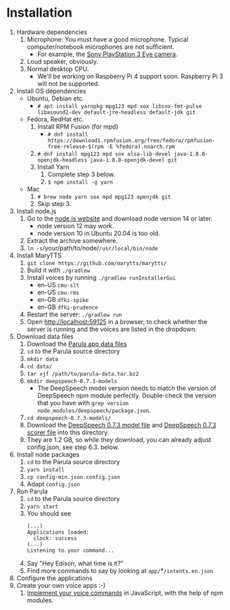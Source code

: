 # Installation

1. Hardware dependencies
   1. Microphone: You must have a good microphone. Typical computer/notebook microphones are not sufficient.
      * For example, the [Sony PlayStation 3 Eye camera](https://www.amazon.de/dp/B00LME2JGQ/).
   2. Loud speaker, obviously.
   3. Normal desktop CPU.
      * We'll be working on Raspberry Pi 4 support soon. Raspberry Pi 3 will not be supported.
2. Install OS dependencies
   * Ubuntu, Debian etc.
     * `# apt install yarnpkg mpg123 mpd sox libsox-fmt-pulse libasound2-dev default-jre-headless default-jdk git`
   * Fedora, RedHat etc.
     1. Install RPM Fusion \(for mpd\)
        * `# dnf install https://download1.rpmfusion.org/free/fedora/rpmfusion-free-release-$(rpm -E %fedora).noarch.rpm`
     2. `# dnf install mpg123 mpd sox alsa-lib-devel java-1.8.0-openjdk-headless java-1.8.0-openjdk-devel git`
     3. Install Yarn
        1. Complete step 3 below.
        2. `$ npm install -g yarn`
   * Mac
     1. `# brew node yarn sox mpd mpg123 openjdk git`
     2. Skip step 3.
3. Install node.js
   1. Go to the [node.js website](https://nodejs.org/en/) and download node version 14 or later.
      * node version 12 may work.
      * node version 10 in Ubuntu 20.04 is too old.
   2. Extract the archive somewhere.
   3. `ln -s`/your/path/to/node/`/usr/local/bin/node`
4. Install MaryTTS
   1. `git clone https://github.com/marytts/marytts/`
   2. Build it with `./gradlew`
   3. Install voices by running `./gradlew runInstallerGui`
      * en-US `cmu-slt`
      * en-US `cmu-rms`
      * en-GB `dfki-spike`
      * en-GB `dfki-prudence`
   4. Restart the server: `./gradlew run`
   5. Open [http://localhost:59125](http://localhost:59125) in a browser, to check whether the server is running and the voices are listed in the dropdown.
5. Download data files
   1. Download the [Parula app data files](https://parula.app/download/parula-data.tar.bz2)
   2. `cd` to the Parula source directory
   3. `mkdir data`
   4. `cd data/`
   5. `tar xjf /path/to/parula-data.tar.bz2`
   6. `mkdir deepspeech-0.7.3-models`
      * The DeepSpeech model version needs to match the version of DeepSpeech npm module perfectly. Double-check the version that you have with `grep version node_modules/deepspeech/package.json`.
   7. `cd deepspeech-0.7.3-models/`
   8. Download the [DeepSpeech 0.7.3 model file](https://github.com/mozilla/DeepSpeech/releases/download/v0.7.3/deepspeech-0.7.3-models.pbmm) and [DeepSpeech 0.7.3 scorer file](https://github.com/mozilla/DeepSpeech/releases/download/v0.7.3/deepspeech-0.7.3-models.scorer) into this directory.
   9. They are 1.2 GB, so while they download, you can already adjust config.json, see step 6.3. below.
6. Install node packages
   1. `cd` to the Parula source directory
   2. `yarn install`
   3. `cp config-min.json config.json`
   4. Adapt `config.json`
7. Run Parula
   1. `cd` to the Parula source directory
   2. `yarn start`
   3. You should see
      ```text
      (...)
      Applications loaded:
        clock: success
      (...)
      Listening to your command...
      ```
   4. Say "Hey Edison, what time is it?"
   5. Find more commands to say by looking at `app/`\*`/intents.en.json`
8. Configure the applications
9. Create your own voice apps :-\)
   1. [Implement your voice commands](../develop/app/create-the-stub-files.md) in JavaScript, with the help of npm modules.

